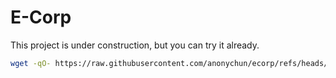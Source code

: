 # E-Corp

This project is under construction, but you can try it already.

```bash
wget -qO- https://raw.githubusercontent.com/anonychun/ecorp/refs/heads/main/install.sh | bash -s <project-name>
```
